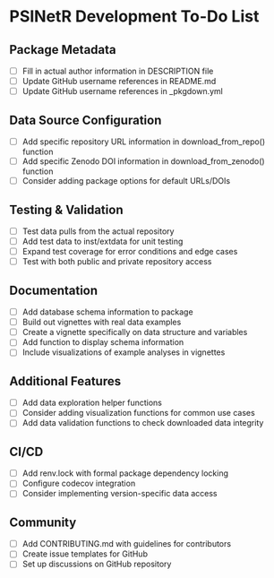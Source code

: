 # PSINetR Development To-Do List

## Package Metadata
- [ ] Fill in actual author information in DESCRIPTION file
- [ ] Update GitHub username references in README.md
- [ ] Update GitHub username references in _pkgdown.yml

## Data Source Configuration
- [ ] Add specific repository URL information in download_from_repo() function
- [ ] Add specific Zenodo DOI information in download_from_zenodo() function
- [ ] Consider adding package options for default URLs/DOIs

## Testing & Validation
- [ ] Test data pulls from the actual repository
- [ ] Add test data to inst/extdata for unit testing
- [ ] Expand test coverage for error conditions and edge cases
- [ ] Test with both public and private repository access

## Documentation
- [ ] Add database schema information to package
- [ ] Build out vignettes with real data examples
- [ ] Create a vignette specifically on data structure and variables
- [ ] Add function to display schema information
- [ ] Include visualizations of example analyses in vignettes

## Additional Features
- [ ] Add data exploration helper functions
- [ ] Consider adding visualization functions for common use cases
- [ ] Add data validation functions to check downloaded data integrity

## CI/CD
- [ ] Add renv.lock with formal package dependency locking
- [ ] Configure codecov integration
- [ ] Consider implementing version-specific data access

## Community
- [ ] Add CONTRIBUTING.md with guidelines for contributors
- [ ] Create issue templates for GitHub
- [ ] Set up discussions on GitHub repository
